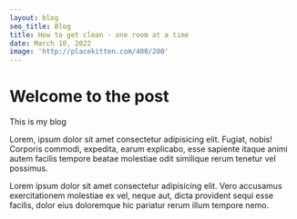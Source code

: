 ```yaml
---
layout: blog
seo_title: Blog
title: How to get clean - one room at a time
date: March 10, 2022
image: 'http://placekitten.com/400/200'
---
```


# Welcome to the post

This is my blog

Lorem, ipsum dolor sit amet consectetur adipisicing elit. Fugiat, nobis! Corporis commodi, expedita, earum explicabo, esse sapiente itaque animi autem facilis tempore beatae molestiae odit similique rerum tenetur vel possimus.

Lorem ipsum dolor sit amet consectetur adipisicing elit. Vero accusamus exercitationem molestiae ex vel, neque aut, dicta provident sequi esse facilis, dolor eius doloremque hic pariatur rerum illum tempore nemo.
